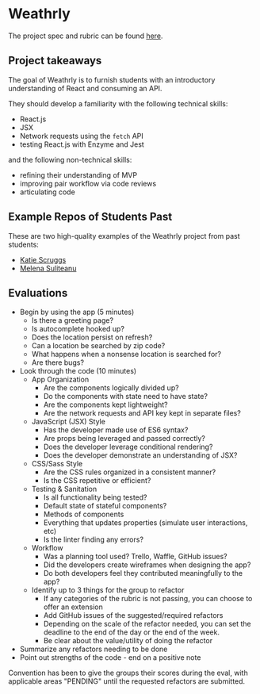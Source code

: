 # Weathrly

The project spec and rubric can be found [here](http://frontend.turing.io/projects/weathrly.html).

## Project takeaways

The goal of Weathrly is to furnish students with an introductory understanding of React and consuming an API.

They should develop a familiarity with the following technical skills:
* React.js
* JSX
* Network requests using the `fetch` API
* testing React.js with Enzyme and Jest

and the following non-technical skills:
* refining their understanding of MVP
* improving pair workflow via code reviews
* articulating code

## Example Repos of Students Past

These are two high-quality examples of the Weathrly project from past students:

* [Katie Scruggs](https://github.com/katiescruggs/weathrly)
* [Melena Suliteanu](https://github.com/farmermel/weatherly)

## Evaluations

* Begin by using the app (5 minutes)
  - Is there a greeting page?
  - Is autocomplete hooked up?
  - Does the location persist on refresh?
  - Can a location be searched by zip code?
  - What happens when a nonsense location is searched for?
  - Are there bugs?
* Look through the code (10 minutes)
  - App Organization
    * Are the components logically divided up?
    * Do the components with state need to have state?
    * Are the components kept lightweight?
    * Are the network requests and API key kept in separate files?
  - JavaScript (JSX) Style
    * Has the developer made use of ES6 syntax?
    * Are props being leveraged and passed correctly?
    * Does the developer leverage conditional rendering?
    * Does the developer demonstrate an understanding of JSX?
  - CSS/Sass Style
    * Are the CSS rules organized in a consistent manner?
    * Is the CSS repetitive or efficient?
  - Testing & Sanitation
    * Is all functionality being tested?
    * Default state of stateful components?
    * Methods of components
    * Everything that updates properties (simulate user interactions, etc)
    * Is the linter finding any errors?
  - Workflow
    * Was a planning tool used? Trello, Waffle, GitHub issues?
    * Did the developers create wireframes when designing the app?
    * Do both developers feel they contributed meaningfully to the app?
  - Identify up to 3 things for the group to refactor
    * If any categories of the rubric is not passing, you can choose to offer an extension
    * Add GitHub issues of the suggested/required refactors
    * Depending on the scale of the refactor needed, you can set the deadline to the end of the day or the end of the week.
    * Be clear about the value/utility of doing the refactor
* Summarize any refactors needing to be done
* Point out strengths of the code - end on a positive note

Convention has been to give the groups their scores during the eval, with applicable areas "PENDING" until the requested refactors are submitted.
